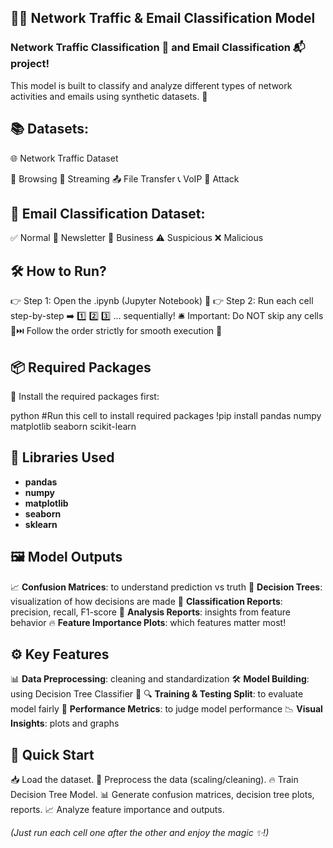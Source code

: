 ## 📡✨ Network Traffic & Email Classification Model
### Network Traffic Classification 🚦 and Email Classification 📬 project!
This model is built to classify and analyze different types of network activities and emails using synthetic datasets. 🧠

## 📚 Datasets: 
🌐 Network Traffic Dataset

🧭 Browsing
🎥 Streaming
📤 File Transfer
📞 VoIP
🚨 Attack

## 📩 Email Classification Dataset:

✅ Normal
📰 Newsletter
💼 Business
⚠️ Suspicious
❌ Malicious

## 🛠️ How to Run?
👉 Step 1: Open the .ipynb (Jupyter Notebook) 📓
👉 Step 2: Run each cell step-by-step ➡️ 1️⃣ 2️⃣ 3️⃣ ... sequentially!
🛎️ Important:
Do NOT skip any cells 🚫⏭️
Follow the order strictly for smooth execution 🧩

## 📦 Required Packages
🧹 Install the required packages first:

python
#Run this cell to install required packages
!pip install pandas numpy matplotlib seaborn scikit-learn

## 🧰 Libraries Used
- **pandas**
- **numpy**
- **matplotlib**
- **seaborn**
- **sklearn**

## 🖼️ Model Outputs

📈 **Confusion Matrices**: to understand prediction vs truth
🌳 **Decision Trees**: visualization of how decisions are made
📃 **Classification Reports**: precision, recall, F1-score
🧠 **Analysis Reports**: insights from feature behavior
🔥 **Feature Importance Plots**: which features matter most!

## ⚙️ Key Features

📊 **Data Preprocessing**: cleaning and standardization
🛠️ **Model Building**: using Decision Tree Classifier 🌳
🔍 **Training & Testing Split**: to evaluate model fairly
🎯 **Performance Metrics**: to judge model performance
📉 **Visual Insights**: plots and graphs

## 🚀 Quick Start

📥 Load the dataset.
🧹 Preprocess the data (scaling/cleaning).
🔥 Train Decision Tree Model.
📊 Generate confusion matrices, decision tree plots, reports.
📈 Analyze feature importance and outputs.

*(Just run each cell one after the other and enjoy the magic ✨!)*
